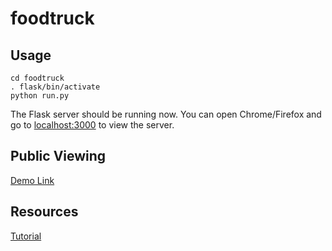 foodtruck
=========
Usage
-----
```
cd foodtruck
. flask/bin/activate
python run.py
```
The Flask server should be running now.
You can open Chrome/Firefox and go to [localhost:3000](http://127.0.0.1:3000) to view the server.

Public Viewing
--------------
[Demo Link](http://www.facebook.com/l.php?u=http%3A%2F%2Ffoodtruck-7268.use1.actionbox.io%3A3000%2F&h=eAQFet6ey)

Resources
---------
[Tutorial](http://blog.miguelgrinberg.com/post/the-flask-mega-tutorial-part-i-hello-world)